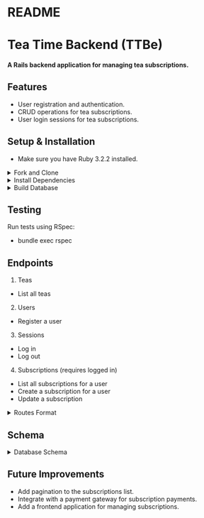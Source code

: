# README

# Tea Time Backend (TTBe)
#### A Rails backend application for managing tea subscriptions.

## Features
- User registration and authentication.
- CRUD operations for tea subscriptions.
- User login sessions for tea subscriptions.


## Setup & Installation
- Make sure you have Ruby 3.2.2 installed.

<details closed>
<summary>Fork and Clone</summary>
  
<img src="./storage/fork.gif" alt="Fork" width="200"/>
<img src="./storage/ampersand.gif" alt="and" width="200"/>
<img src="./storage/clone.gif" alt="clone" width="200"/>

</details>

<details closed>
<summary>Install Dependencies</summary>
- Navigate to the project root

```
$ bundle install
```
</details>

<details closed>
<summary>Build Database</summary>
  
```
$ rails db:{create,migrate,seed}

"Created 1000 teas and 100 users with 486 total subscriptions with 1465 total tea-subscriptions"
```
</details>

## Testing
Run tests using RSpec:
- bundle exec rspec

## Endpoints
1. Teas
  - List all teas
2. Users
  - Register a user
3. Sessions
  - Log in
  - Log out
4. Subscriptions (requires logged in)
  - List all subscriptions for a user
  - Create a subscription for a user
  - Update a subscription

<details closed>
<summary>Routes Format</summary>

```
               teas GET    /teas(.:format)                                               teas#index
           sessions POST   /sessions(.:format)                                           sessions#create
            session DELETE /sessions/:id(.:format)                                       sessions#destroy
 user_subscriptions GET    /users/:user_id/subscriptions(.:format)                       subscriptions#index
                    POST   /users/:user_id/subscriptions(.:format)                       subscriptions#create
  user_subscription PATCH  /users/:user_id/subscriptions/:id(.:format)                   subscriptions#update
                    PUT    /users/:user_id/subscriptions/:id(.:format)                   subscriptions#update
              users POST   /users(.:format)                                              users#create
               user PATCH  /users/:id(.:format)                                          users#update
                    PUT    /users/:id(.:format)                                          users#update
```
</details>

## Schema

<details>
<summary>Database Schema</summary>

```
ActiveRecord::Schema[7.0].define(version: 2023_10_31_194749) do
  # These are extensions that must be enabled in order to support this database
  enable_extension "plpgsql"

  create_table "subscriptions", force: :cascade do |t|
    t.string "title"
    t.float "price"
    t.integer "status", default: 0
    t.integer "frequency", default: 0
    t.bigint "user_id", null: false
    t.datetime "created_at", null: false
    t.datetime "updated_at", null: false
    t.index ["user_id"], name: "index_subscriptions_on_user_id"
  end

  create_table "tea_subscriptions", id: false, force: :cascade do |t|
    t.bigint "tea_id", null: false
    t.bigint "subscription_id", null: false
    t.datetime "created_at", null: false
    t.datetime "updated_at", null: false
    t.index ["tea_id", "subscription_id"], name: "index_tea_subscriptions_on_tea_id_and_subscription_id", unique: true
  end

  create_table "teas", force: :cascade do |t|
    t.string "title"
    t.string "description"
    t.integer "temperature"
    t.integer "brew_time"
    t.datetime "created_at", null: false
    t.datetime "updated_at", null: false
  end

  create_table "users", force: :cascade do |t|
    t.string "first_name"
    t.string "last_name"
    t.string "email"
    t.string "address"
    t.datetime "created_at", null: false
    t.datetime "updated_at", null: false
    t.string "password_digest"
  end

  add_foreign_key "subscriptions", "users"
end
```

</details>

## Future Improvements
- Add pagination to the subscriptions list.
- Integrate with a payment gateway for subscription payments.
- Add a frontend application for managing subscriptions.
